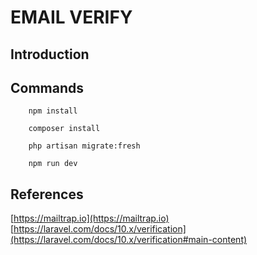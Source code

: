 # EMAIL VERIFY


## Introduction 





## Commands

```shell
    npm install
```
```shell
    composer install
```

```shell
    php artisan migrate:fresh
```


```shell
    npm run dev
```

## References

[https://mailtrap.io](https://mailtrap.io)
[https://laravel.com/docs/10.x/verification](https://laravel.com/docs/10.x/verification#main-content)
